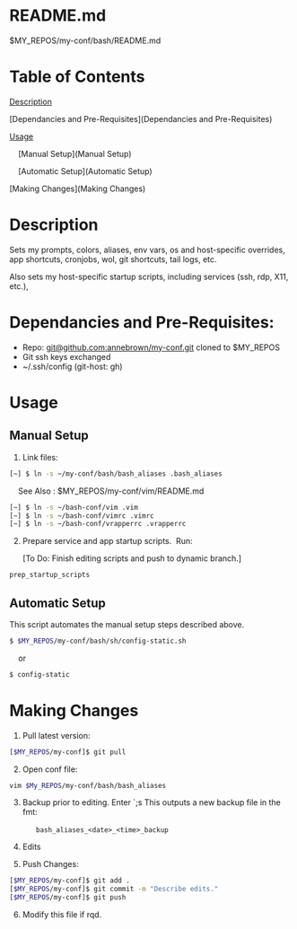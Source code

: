 # README.md

$MY_REPOS/my-conf/bash/README.md       

# Table of Contents

[Description](Description)

[Dependancies and Pre-Requisites](Dependancies and Pre-Requisites)

[Usage](Usage)

    [Manual Setup](Manual Setup)

    [Automatic Setup](Automatic Setup)

[Making Changes](Making Changes)

# Description

Sets my prompts, colors, aliases, env vars, os and host-specific overrides, app shortcuts, cronjobs, wol, git shortcuts, tail logs, etc.

Also sets my host-specific startup scripts, including services (ssh, rdp, X11, etc.),   

# Dependancies and Pre-Requisites:

- Repo: [git@github.com:annebrown/my-conf.git]( https://github.com/annebrown/bash-conf.git )  cloned to $MY_REPOS       
- Git ssh keys exchanged
- ~/.ssh/config (git-host: gh)

# Usage

## Manual Setup

1. Link files: 

```bash
[~] $ ln -s ~/my-conf/bash/bash_aliases .bash_aliases     
```

    See Also : $MY_REPOS/my-conf/vim/README.md

```bash
[~] $ ln -s ~/bash-conf/vim .vim
[~] $ ln -s ~/bash-conf/vimrc .vimrc
[~] $ ln -s ~/bash-conf/vrapperrc .vrapperrc
```

2. Prepare service and app startup scripts.  Run: 
   
   [To Do: Finish editing scripts and push to dynamic branch.]

```bash
prep_startup_scripts   
```

## Automatic Setup

This script automates the manual setup steps described above. 

```bash
$ $MY_REPOS/my-conf/bash/sh/config-static.sh
```

    or

```bash
$ config-static
```

# Making Changes

1. Pull latest version:

```bash
[$MY_REPOS/my-conf]$ git pull
```

2. Open conf file:

```bash
vim $My_REPOS/my-conf/bash/bash_aliases
```

3. Backup prior to editing.  Enter `;s  This outputs a new backup file in the fmt:

            `bash_aliases_<date>_<time>_backup`

4. Edits

5. Push Changes:

```bash
[$MY_REPOS/my-conf]$ git add .
[$MY_REPOS/my-conf]$ git commit -m "Describe edits."
[$MY_REPOS/my-conf]$ git push
```

6. Modify this file if rqd.